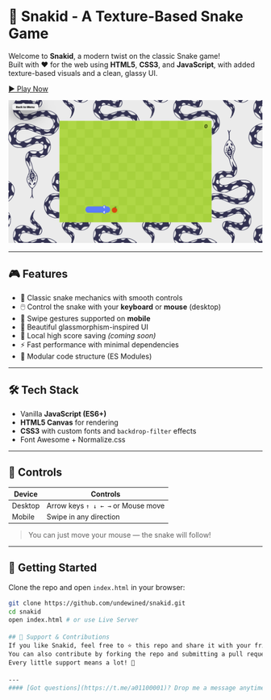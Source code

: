 # 🐍 Snakid - A Texture-Based Snake Game

Welcome to **Snakid**, a modern twist on the classic Snake game!  
Built with ❤️ for the web using **HTML5**, **CSS3**, and **JavaScript**, with added texture-based visuals and a clean, glassy UI.

[▶️ Play Now](https://undewined.github.io/snakid/)

![Snakid Screenshot](https://github.com/undewined/snakid/blob/main/preview/snakid-preview.png?raw=true)

---

## 🎮 Features

- 🍏 Classic snake mechanics with smooth controls
- 🖱️ Control the snake with your **keyboard** or **mouse** (desktop)
- 📱 Swipe gestures supported on **mobile**
- 🎨 Beautiful glassmorphism-inspired UI
- 💾 Local high score saving _(coming soon)_
- ⚡ Fast performance with minimal dependencies
- 🧩 Modular code structure (ES Modules)

---

## 🛠️ Tech Stack

- Vanilla **JavaScript (ES6+)**
- **HTML5 Canvas** for rendering
- **CSS3** with custom fonts and `backdrop-filter` effects
- Font Awesome + Normalize.css

---

## 📲 Controls

| Device  | Controls                           |
| ------- | ---------------------------------- |
| Desktop | Arrow keys `↑ ↓ ← →` or Mouse move |
| Mobile  | Swipe in any direction             |

> You can just move your mouse — the snake will follow!

---

## 🚀 Getting Started

Clone the repo and open `index.html` in your browser:

```bash
git clone https://github.com/undewined/snakid.git
cd snakid
open index.html # or use Live Server

## 🌟 Support & Contributions
If you like Snakid, feel free to ⭐️ this repo and share it with your friends!
You can also contribute by forking the repo and submitting a pull request.
Every little support means a lot! 🙌

---
#### [Got questions](https://t.me/a01100001)? Drop me a message anytime!
